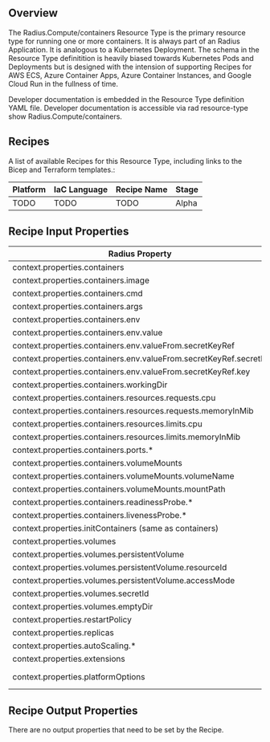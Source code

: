 ## Overview

The Radius.Compute/containers Resource Type is the primary resource type for running one or more containers. It is always part of an Radius Application. It is analogous to a Kubernetes Deployment. The schema in the Resource Type definitition is heavily biased towards Kubernetes Pods and Deployments but is designed with the intension of supporting Recipes for AWS ECS, Azure Container Apps, Azure Container Instances, and Google Cloud Run in the fullness of time. 

Developer documentation is embedded in the Resource Type definition YAML file. Developer documentation is accessible via rad resource-type show Radius.Compute/containers.

## Recipes

A list of available Recipes for this Resource Type, including links to the Bicep and Terraform templates.:

|Platform| IaC Language| Recipe Name | Stage |
|---|---|---|---|
| TODO | TODO | TODO | Alpha |

## Recipe Input Properties

| Radius Property | Kubernetes Property |
|---|---|
| context.properties.containers | PodSpec.containers |
| context.properties.containers.image | PodSpec.containers.image |
| context.properties.containers.cmd | PodSpec.containers.cmd |
| context.properties.containers.args | PodSpec.containers.args |
| context.properties.containers.env | PodSpec.containers.env |
| context.properties.containers.env.value | PodSpec.containers.env.value |
| context.properties.containers.env.valueFrom.secretKeyRef | PodSpec.containers.env.valueFrom.secretKeyRef |
| context.properties.containers.env.valueFrom.secretKeyRef.secretId | N/A (Radius Secret) |
| context.properties.containers.env.valueFrom.secretKeyRef.key | N/A (Radius Secret) |
| context.properties.containers.workingDir | PodSpec.containers.workingDir |
| context.properties.containers.resources.requests.cpu | PodSpec.containers.resources.requests.cpu |
| context.properties.containers.resources.requests.memoryInMib | PodSpec.containers.resources.requests.memory |
| context.properties.containers.resources.limits.cpu | PodSpec.containers.resources.limits.cpu |
| context.properties.containers.resources.limits.memoryInMib | PodSpec.containers.resources.limits.memory |
| context.properties.containers.ports.* | PodSpec.containers.ports.* |
| context.properties.containers.volumeMounts | PodSpec.containers.volumeMounts |
| context.properties.containers.volumeMounts.volumeName | PodSpec.containers.volumeMounts.name |
| context.properties.containers.volumeMounts.mountPath | PodSpec.containers.volumeMounts.mountPath |
| context.properties.containers.readinessProbe.* | PodSpec.containers.readinessProbe.* |
| context.properties.containers.livenessProbe.* | PodSpec.containers.livenessProbe.* |
| context.properties.initContainers (same as containers) | PodSpec.initContainers (same as containers) |
| context.properties.volumes | PodSpec.volumes |
| context.properties.volumes.persistentVolume | PersistentVolumeClaim |
| context.properties.volumes.persistentVolume.resourceId | N/A (Radius PersistentVolume) |
| context.properties.volumes.persistentVolume.accessMode | PersistentVolumeClaim.accessModes |
| context.properties.volumes.secretId | N/A (Radius Secret) |
| context.properties.volumes.emptyDir | PodSpec.volumes.emptyDir |
| context.properties.restartPolicy | PodSpec.restartPolicy |
| context.properties.replicas | DeploymentSpec.replicas |
| context.properties.autoScaling.* | HorizontalPodAutoscalerSpec.* |
| context.properties.extensions | Dapr extension for Radius |
| context.properties.platformOptions | Kubernetes Deployment and Pod override properties |

## Recipe Output Properties

There are no output properties that need to be set by the Recipe.